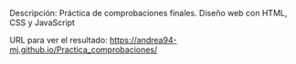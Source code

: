 Descripción: Práctica de comprobaciones finales. Diseño web con HTML, CSS y JavaScript

URL para ver el resultado: https://andrea94-mj.github.io/Practica_comprobaciones/
